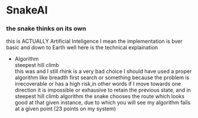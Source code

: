 # SnakeAI
### the snake thinks on its own<br>
this is ACTUALLY Artificial Inteligence I mean the implementation is bver basic and down to Earth well here is the technical explaination
- Algorithm<br>
  steepest hill climb<br>
  this was and I still rhink is a very bad choice I should have used a proper algorithm like breadth first search or something because the problem is irrecoverable or has a high risk,in other words if I move towards one direction it is impossible or exhausive to retain the previous state, and in steepest hill climb algorithm the snake chooses the route which looks good at that given instance, due to which you will see my algorithm fails at a given point (23 points on my system) 
